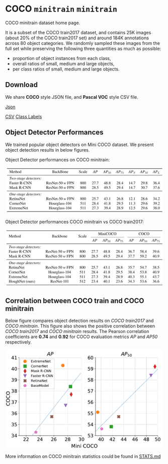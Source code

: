 # COCO ``minitrain`` `minitrain`

COCO minitrain dataset home page.

It is a subset of the COCO train2017 dataset, and contains 25K images (about 20% of the COCO train2017 set) and  around 184K annotations across 80 object categories. We randomly sampled these images from the full set while preserving the following three quantities as much as possible:
* proportion of object instances from each class,
* overall ratios of small, medium and large objects,
* per class ratios of small, medium and large objects.

## Download
We share **COCO** style JSON file, and **Pascal VOC** style CSV file.

[Json](https://drive.google.com/open?id=1lezhgY4M_Ag13w0dEzQ7x_zQ_w0ohjin)

[CSV](https://drive.google.com/open?id=1i12p23cXlqp1QrXjAD_vu467r4q67Mq9) [Class Labels](https://drive.google.com/file/d/1xmjxfdnFxZnD1IFpkpj2Yub9Wvv97-Kd/view?usp=sharing) 

## Object Detector Performances

We trained popular object detectors on Mini COCO dataset. We present object detection results in below figures.

Object Detector performances on COCO minitrain:

![obj_det_minicoco](/figures/minicoco_det.png)


Object Detector performances COCO minitrain vs COCO train2017:

![obj_det_minicoco](/figures/minicoco_det_compare.png)

## Correlation between COCO train and COCO minitrain

Below figure compares object detection results on *COCO train2017* and *COCO minitrain*. This figure also shows the positive correlation between *COCO train2017* and *COCO minitrain* results. The Pearson correlation coefficients are **0.74** and **0.92** for COCO evaluation metrics *AP* and *AP50* respectively.

<img src="/figures/pearson.png" width="600">

More information on COCO minitrain statistics could be found in [STATS.md](STATS.md)
